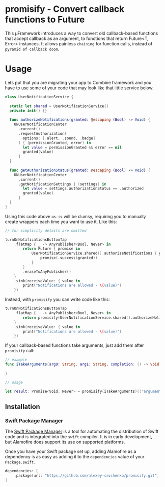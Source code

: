 # promisify - Convert callback functions to Future

This μFramework introduces a way to convert old callback-based functions that accept callback as an argument, to functions that return Future<T, Error> instances. It allows painless `chaining` for function calls, instead of `pyramid of callback doom`. 

# Usage

Lets put that you are migrating your app to Combine framework and you have to use some of your code that may look like that little service below.

```swift
class UserNotificationService {
  
  static let shared = UserNotificationService()
  private init() {}
  
  func authorizeNotifications(granted: @escaping (Bool) -> Void) {
    UNUserNotificationCenter
      .current()
      .requestAuthorization(
        options: [.alert, .sound, .badge]
      ) { (permissionGranted, error) in
        let value = permissionGranted && error == nil
        granted(value)
      }
  }
  
  func getAuthorizationStatus(granted: @escaping (Bool) -> Void) {
    UNUserNotificationCenter
      .current()
      .getNotificationSettings { (settings) in
        let value = settings.authorizationStatus == .authorized
        granted(value)
      }
  }
}
```

Using this code above `as-is` will be clumsy, requiring you to manually create wrappers each time you want to use it. Like this:

```swift
// for simplicity details are omitted

turnOnNotificationsButtonTap
    .flatMap { _ -> AnyPublisher<Bool, Never> in
        return Future { promise in
            UserNotificationService.shared().authorizeNotifications { granted in
                promise(.success(granted))
            }
        }
        .eraseToAnyPublisher()
    }
    .sink(receiveValue: { value in 
        print("Notifications are allowed - \(value)")
    })
```

Instead, with `promisify` you can write code like this:

```swift
turnOnNotificationsButtonTap
    .flatMap { _ -> AnyPublisher<Bool, Never> in
        return promisify(UserNotificationService.shared().authorizeNotifications)().eraseToAnyPublisher() // eloquent and simple
    }
    .sink(receiveValue: { value in 
        print("Notifications are allowed - \(value)")
    })
```

If your callback-based functions take arguments, just add them after `promisify` call:

```swift
// example
func iTakeArguments(arg0: String, arg1: String, completion: () -> Void) {
    
}

// usage

let result: Promise<Void, Never> = promisify(iTakeArguments)(("argument0", "argument1"))
```

## Installation

### Swift Package Manager

The [Swift Package Manager](https://swift.org/package-manager/) is a tool for automating the distribution of Swift code and is integrated into the `swift` compiler. It is in early development, but Alamofire does support its use on supported platforms.

Once you have your Swift package set up, adding Alamofire as a dependency is as easy as adding it to the `dependencies` value of your `Package.swift`.

```swift
dependencies: [
    .package(url: "https://github.com/alexey-savchenko/promisify.git", .branch("main"))
]
```
